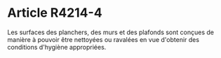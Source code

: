 # Article R4214-4

  
Les surfaces des planchers, des murs et des plafonds sont conçues de manière à pouvoir être nettoyées ou ravalées en vue d'obtenir des conditions d'hygiène appropriées.